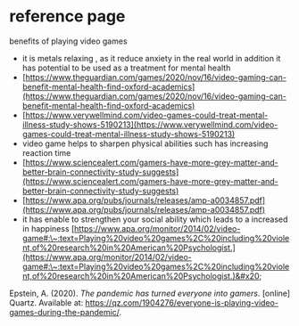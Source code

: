 # reference page



benefits of playing video games&#x20;

* &#x20;it is metals relaxing , as it reduce anxiety in the real world in addition it  has potential to be used as a treatment for mental health &#x20;
* [https://www.theguardian.com/games/2020/nov/16/video-gaming-can-benefit-mental-health-find-oxford-academics](https://www.theguardian.com/games/2020/nov/16/video-gaming-can-benefit-mental-health-find-oxford-academics)
* [https://www.verywellmind.com/video-games-could-treat-mental-illness-study-shows-5190213](https://www.verywellmind.com/video-games-could-treat-mental-illness-study-shows-5190213)
* video game helps to sharpen physical abilities    such has increasing  reaction time&#x20;
* [https://www.sciencealert.com/gamers-have-more-grey-matter-and-better-brain-connectivity-study-suggests](https://www.sciencealert.com/gamers-have-more-grey-matter-and-better-brain-connectivity-study-suggests)
* [https://www.apa.org/pubs/journals/releases/amp-a0034857.pdf](https://www.apa.org/pubs/journals/releases/amp-a0034857.pdf)
* it has enable to strengthen your social ability which leads to  a increased in happiness [https://www.apa.org/monitor/2014/02/video-game#:\~:text=Playing%20video%20games%2C%20including%20violent,of%20research%20in%20American%20Psychologist.](https://www.apa.org/monitor/2014/02/video-game#:\~:text=Playing%20video%20games%2C%20including%20violent,of%20research%20in%20American%20Psychologist.)&#x20;

Epstein, A. (2020). _The pandemic has turned everyone into gamers_. \[online] Quartz. Available at: https://qz.com/1904276/everyone-is-playing-video-games-during-the-pandemic/.
